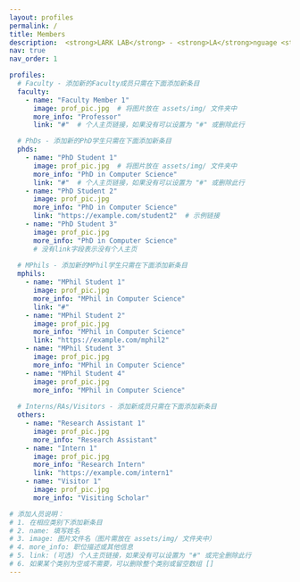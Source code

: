```yaml
---
layout: profiles
permalink: /
title: Members
description:  <strong>LARK LAB</strong> - <strong>LA</strong>nguage <strong>R</strong>easoning & <strong>K</strong>nowledge<br>Members of the lab
nav: true
nav_order: 1

profiles:
  # Faculty - 添加新的Faculty成员只需在下面添加新条目
  faculty:
    - name: "Faculty Member 1"
      image: prof_pic.jpg  # 将图片放在 assets/img/ 文件夹中
      more_info: "Professor"
      link: "#"  # 个人主页链接，如果没有可以设置为 "#" 或删除此行

  # PhDs - 添加新的PhD学生只需在下面添加新条目
  phds:
    - name: "PhD Student 1"
      image: prof_pic.jpg  # 将图片放在 assets/img/ 文件夹中
      more_info: "PhD in Computer Science"
      link: "#"  # 个人主页链接，如果没有可以设置为 "#" 或删除此行
    - name: "PhD Student 2" 
      image: prof_pic.jpg
      more_info: "PhD in Computer Science"
      link: "https://example.com/student2"  # 示例链接
    - name: "PhD Student 3"
      image: prof_pic.jpg
      more_info: "PhD in Computer Science"
      # 没有link字段表示没有个人主页
  
  # MPhils - 添加新的MPhil学生只需在下面添加新条目  
  mphils:
    - name: "MPhil Student 1"
      image: prof_pic.jpg
      more_info: "MPhil in Computer Science"
      link: "#"
    - name: "MPhil Student 2"
      image: prof_pic.jpg
      more_info: "MPhil in Computer Science"
      link: "https://example.com/mphil2"
    - name: "MPhil Student 3"
      image: prof_pic.jpg
      more_info: "MPhil in Computer Science"
    - name: "MPhil Student 4"
      image: prof_pic.jpg
      more_info: "MPhil in Computer Science"
  
  # Interns/RAs/Visitors - 添加新成员只需在下面添加新条目
  others:
    - name: "Research Assistant 1"
      image: prof_pic.jpg
      more_info: "Research Assistant"
    - name: "Intern 1"
      image: prof_pic.jpg
      more_info: "Research Intern"
      link: "https://example.com/intern1"
    - name: "Visitor 1"
      image: prof_pic.jpg
      more_info: "Visiting Scholar"

# 添加人员说明：
# 1. 在相应类别下添加新条目
# 2. name: 填写姓名
# 3. image: 图片文件名（图片需放在 assets/img/ 文件夹中）
# 4. more_info: 职位描述或其他信息
# 5. link: (可选) 个人主页链接，如果没有可以设置为 "#" 或完全删除此行
# 6. 如果某个类别为空或不需要，可以删除整个类别或留空数组 []
---
```

